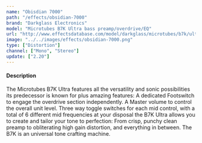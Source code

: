 ```yaml
---
name: "Obisdian 7000"
path: "/effects/obsidian-7000"
brand: "Darkglass Electronics"
model: "Microtubes B7K Ultra bass preamp/overdrive/EQ"
url: "http://www.effectsdatabase.com/model/darkglass/microtubes/b7k/ultra"
image: "../../images/effects/obsidian-7000.png"
type: ["Distortion"]
channel: ["Mono", "Stereo"]
update: ["2.20"]
---
```

#### Description
The Microtubes B7K Ultra features all the versatility and sonic possibilities its predecessor is known for plus amazing features: A dedicated Footswitch to engage the overdrive section independently. A Master volume to control the overall unit level. Three way toggle switches for each mid control, with a total of 6 different mid frequencies at your disposal the B7K Ultra allows you to create and tailor your tone to perfection: From crisp, punchy clean preamp to obliterating high gain distortion, and everything in between. The B7K is an universal tone crafting machine.